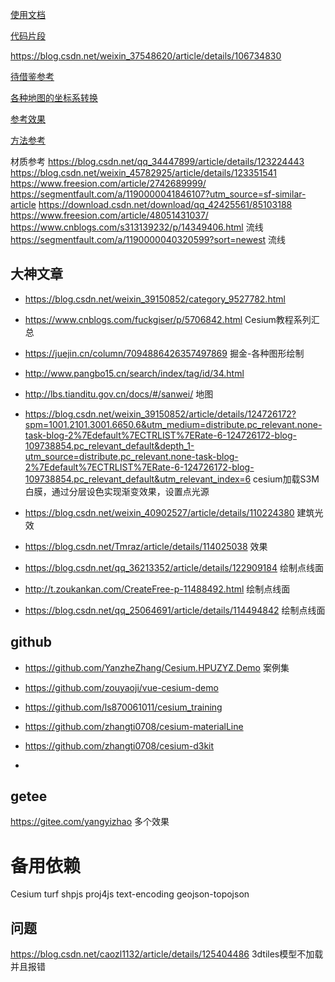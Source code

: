[使用文档](https://panjiachen.github.io/vue-element-admin-site/zh/)

[代码片段](https://highlightjs.org/?snippet=6&style=0)


https://blog.csdn.net/weixin_37548620/article/details/106734830

[待借鉴参考](https://blog.csdn.net/weixin_39150852/article/details/124126031)


[各种地图的坐标系转换](https://www.npmjs.com/package/gcoord)

[参考效果](https://blog.csdn.net/weixin_45782925/article/details/123269490)

[方法参考](https://www.jianshu.com/nb/35513242)

材质参考
https://blog.csdn.net/qq_34447899/article/details/123224443
https://blog.csdn.net/weixin_45782925/article/details/123351541
https://www.freesion.com/article/2742689999/
https://segmentfault.com/a/1190000041846107?utm_source=sf-similar-article
https://download.csdn.net/download/qq_42425561/85103188
https://www.freesion.com/article/48051431037/
https://www.cnblogs.com/s313139232/p/14349406.html  流线
https://segmentfault.com/a/1190000040320599?sort=newest 流线


## 大神文章

* https://blog.csdn.net/weixin_39150852/category_9527782.html
* https://www.cnblogs.com/fuckgiser/p/5706842.html  Cesium教程系列汇总 
* https://juejin.cn/column/7094886426357497869 掘金-各种图形绘制
* http://www.pangbo15.cn/search/index/tag/id/34.html
* http://lbs.tianditu.gov.cn/docs/#/sanwei/ 地图
* https://blog.csdn.net/weixin_39150852/article/details/124726172?spm=1001.2101.3001.6650.6&utm_medium=distribute.pc_relevant.none-task-blog-2%7Edefault%7ECTRLIST%7ERate-6-124726172-blog-109738854.pc_relevant_default&depth_1-utm_source=distribute.pc_relevant.none-task-blog-2%7Edefault%7ECTRLIST%7ERate-6-124726172-blog-109738854.pc_relevant_default&utm_relevant_index=6  cesium加载S3M白膜，通过分层设色实现渐变效果，设置点光源

* https://blog.csdn.net/weixin_40902527/article/details/110224380  建筑光效

* https://blog.csdn.net/Tmraz/article/details/114025038 效果
* https://blog.csdn.net/qq_36213352/article/details/122909184 绘制点线面
* http://t.zoukankan.com/CreateFree-p-11488492.html 绘制点线面
* https://blog.csdn.net/qq_25064691/article/details/114494842 绘制点线面

## github
* https://github.com/YanzheZhang/Cesium.HPUZYZ.Demo 案例集
* https://github.com/zouyaoji/vue-cesium-demo
* https://github.com/ls870061011/cesium_training
* https://github.com/zhangti0708/cesium-materialLine
* https://github.com/zhangti0708/cesium-d3kit


* 

## getee
https://gitee.com/yangyizhao  多个效果

# 备用依赖
Cesium
turf
shpjs
proj4js
text-encoding
geojson-topojson

## 问题
https://blog.csdn.net/caozl1132/article/details/125404486 3dtiles模型不加载 并且报错